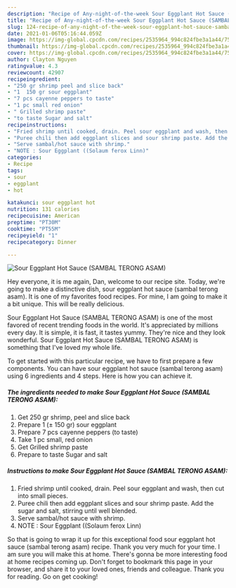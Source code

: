 ```yaml
---
description: "Recipe of Any-night-of-the-week Sour Eggplant Hot Sauce (SAMBAL TERONG ASAM)"
title: "Recipe of Any-night-of-the-week Sour Eggplant Hot Sauce (SAMBAL TERONG ASAM)"
slug: 124-recipe-of-any-night-of-the-week-sour-eggplant-hot-sauce-sambal-terong-asam
date: 2021-01-06T05:16:44.059Z
image: https://img-global.cpcdn.com/recipes/2535964_994c824fbe3a1a44/751x532cq70/sour-eggplant-hot-sauce-sambal-terong-asam-recipe-main-photo.jpg
thumbnail: https://img-global.cpcdn.com/recipes/2535964_994c824fbe3a1a44/751x532cq70/sour-eggplant-hot-sauce-sambal-terong-asam-recipe-main-photo.jpg
cover: https://img-global.cpcdn.com/recipes/2535964_994c824fbe3a1a44/751x532cq70/sour-eggplant-hot-sauce-sambal-terong-asam-recipe-main-photo.jpg
author: Clayton Nguyen
ratingvalue: 4.3
reviewcount: 42907
recipeingredient:
- "250 gr shrimp peel and slice back"
- "1  150 gr sour eggplant"
- "7 pcs cayenne peppers to taste"
- "1 pc small red onion"
- " Grilled shrimp paste"
- "to taste Sugar and salt"
recipeinstructions:
- "Fried shrimp until cooked, drain. Peel sour eggplant and wash, then cut into small pieces."
- "Puree chili then add eggplant slices and sour shrimp paste. Add the sugar and salt, stirring until well blended."
- "Serve sambal/hot sauce with shrimp."
- "NOTE : Sour Eggplant ((Solaum ferox Linn)"
categories:
- Recipe
tags:
- sour
- eggplant
- hot

katakunci: sour eggplant hot 
nutrition: 131 calories
recipecuisine: American
preptime: "PT30M"
cooktime: "PT55M"
recipeyield: "1"
recipecategory: Dinner

---
```



![Sour Eggplant Hot Sauce (SAMBAL TERONG ASAM)](https://img-global.cpcdn.com/recipes/2535964_994c824fbe3a1a44/751x532cq70/sour-eggplant-hot-sauce-sambal-terong-asam-recipe-main-photo.jpg)

Hey everyone, it is me again, Dan, welcome to our recipe site. Today, we're going to make a distinctive dish, sour eggplant hot sauce (sambal terong asam). It is one of my favorites food recipes. For mine, I am going to make it a bit unique. This will be really delicious.

Sour Eggplant Hot Sauce (SAMBAL TERONG ASAM) is one of the most favored of recent trending foods in the world. It's appreciated by millions every day. It is simple, it is fast, it tastes yummy. They're nice and they look wonderful. Sour Eggplant Hot Sauce (SAMBAL TERONG ASAM) is something that I've loved my whole life.




To get started with this particular recipe, we have to first prepare a few components. You can have sour eggplant hot sauce (sambal terong asam) using 6 ingredients and 4 steps. Here is how you can achieve it.

<!--inarticleads1-->

##### The ingredients needed to make Sour Eggplant Hot Sauce (SAMBAL TERONG ASAM):

1. Get 250 gr shrimp, peel and slice back
1. Prepare 1 (± 150 gr) sour eggplant
1. Prepare 7 pcs cayenne peppers (to taste)
1. Take 1 pc small, red onion
1. Get  Grilled shrimp paste
1. Prepare to taste Sugar and salt




<!--inarticleads2-->

##### Instructions to make Sour Eggplant Hot Sauce (SAMBAL TERONG ASAM):

1. Fried shrimp until cooked, drain. Peel sour eggplant and wash, then cut into small pieces.
1. Puree chili then add eggplant slices and sour shrimp paste. Add the sugar and salt, stirring until well blended.
1. Serve sambal/hot sauce with shrimp.
1. NOTE : Sour Eggplant ((Solaum ferox Linn)




So that is going to wrap it up for this exceptional food sour eggplant hot sauce (sambal terong asam) recipe. Thank you very much for your time. I am sure you will make this at home. There's gonna be more interesting food at home recipes coming up. Don't forget to bookmark this page in your browser, and share it to your loved ones, friends and colleague. Thank you for reading. Go on get cooking!
